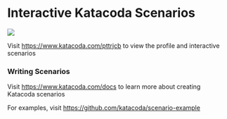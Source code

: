 # Interactive Katacoda Scenarios

[![](http://shields.katacoda.com/katacoda/pttrjcb/count.svg)](https://www.katacoda.com/pttrjcb "Get your profile on Katacoda.com")

Visit https://www.katacoda.com/pttrjcb to view the profile and interactive scenarios

### Writing Scenarios
Visit https://www.katacoda.com/docs to learn more about creating Katacoda scenarios

For examples, visit https://github.com/katacoda/scenario-example
